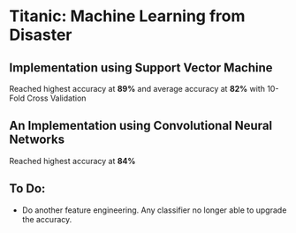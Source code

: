 # Titanic: Machine Learning from Disaster

## Implementation using Support Vector Machine

Reached highest accuracy at **89%** and average accuracy at **82%** with 10-Fold Cross Validation

## An Implementation using Convolutional Neural Networks

Reached highest accuracy at **84%**

## To Do:
- Do another feature engineering. Any classifier no longer able to upgrade the accuracy.